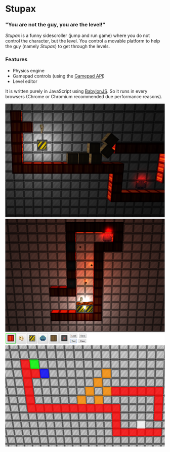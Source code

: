 # Stupax
### "You are not the guy, you are the level!"
*Stupax* is a funny sidescroller (jump and run game) where you do not control the character, but the level. You control a movable platform to help the guy (namely *Stupax*) to get through the levels.

### Features
- Physics engine
- Gamepad controls (using the [Gamepad API](https://www.smashingmagazine.com/2015/11/gamepad-api-in-web-games/))
- Level editor

It is written purely in JavaScript using [BabylonJS](http://babylonjs.com/).
So it runs in every browsers (Chrome or Chromium recommended due performance reasons).

![Screenshot](https://github.com/mbarde/stupax/blob/master/docs/screen.png?raw=true)
![Screenshot](https://github.com/mbarde/stupax/blob/master/docs/screen02.png?raw=true)
![Screenshot](https://github.com/mbarde/stupax/blob/master/docs/screen03.png?raw=true)
